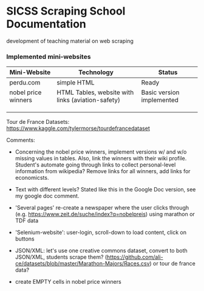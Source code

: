 # SICSS Scraping School Documentation
development of teaching material on web scraping


### Implemented mini-websites


| Mini-Website  | Technology  | Status  |
|---|---|---|
|  perdu.com | simple HTML  | Ready  |
|  nobel price winners | HTML Tables, website with links (aviation-safety)  | Basic version implemented  |
|   |   |   |
|   |   |   |
|   |   |   |


Tour de France Datasets: https://www.kaggle.com/tylermorse/tourdefrancedataset

Comments: 

* Concerning the nobel price winners, implement versions w/ and w/o missing values in tables. Also, link the winners with their wiki profile. Student's automate going through links to collect personal-level information from wikipedia? Remove links for all winners, add links for economicsts.


* Text with different levels? Stated like this in the Google Doc version, see my google doc comment. 



* 'Several pages' re-create a newspaper where the user clicks through (e.g.  https://www.zeit.de/suche/index?q=nobelpreis) using marathon or TDF data


* 'Selenium-website': user-login, scroll-down to load content, click on buttons


* JSON/XML: let's use one creative commons dataset, convert to both JSON/XML, students scrape them? (https://github.com/ali-ce/datasets/blob/master/Marathon-Majors/Races.csv) or tour de france data? 



* create EMPTY cells in nobel price winners
